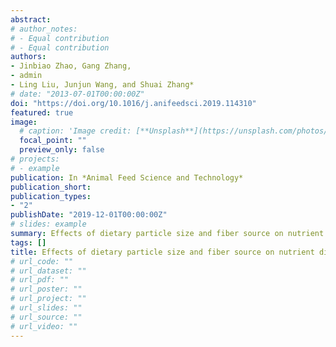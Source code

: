 ```yaml
---
abstract: 
# author_notes:
# - Equal contribution
# - Equal contribution
authors:
- Jinbiao Zhao, Gang Zhang,
- admin
- Ling Liu, Junjun Wang, and Shuai Zhang*
# date: "2013-07-01T00:00:00Z"
doi: "https://doi.org/10.1016/j.anifeedsci.2019.114310"
featured: true
image:
  # caption: 'Image credit: [**Unsplash**](https://unsplash.com/photos/pLCdAaMFLTE)'
  focal_point: ""
  preview_only: false
# projects:
# - example
publication: In *Animal Feed Science and Technology*
publication_short:
publication_types:
- "2"
publishDate: "2019-12-01T00:00:00Z"
# slides: example
summary: Effects of dietary particle size and fiber source on nutrient digestibility and short chain fatty acid production in cannulated growing pigs.
tags: []
title: Effects of dietary particle size and fiber source on nutrient digestibility and short chain fatty acid production in cannulated growing pigs
# url_code: ""
# url_dataset: ""
# url_pdf: ""
# url_poster: ""
# url_project: ""
# url_slides: ""
# url_source: ""
# url_video: ""
---
```


